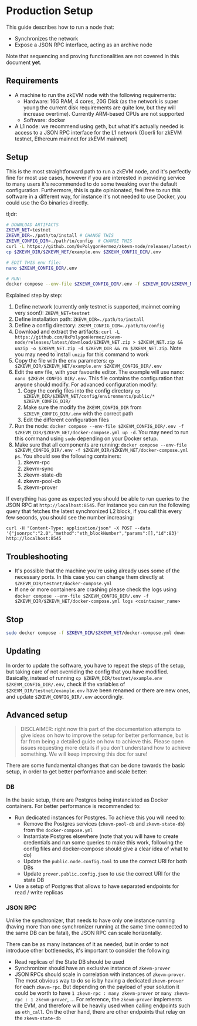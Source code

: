 # Production Setup

This guide describes how to run a node that:

- Synchronizes the network
- Expose a JSON RPC interface, acting as an archive node

Note that sequencing and proving functionalities are not covered in this document **yet**.

## Requirements

- A machine to run the zkEVM node with the following requirements:
  - Hardware: 16G RAM, 4 cores, 20G Disk (as the network is super young the current disk requirements are quite low, but they will increase overtime). Currently ARM-based CPUs are not supported
  - Software: docker
- A L1 node: we recommend using geth, but what it's actually needed is access to a JSON RPC interface for the L1 network (Goerli for zkEVM testnet, Ethereum mainnet for zkEVM mainnet)

## Setup

This is the most straightforward path to run a zkEVM node, and it's perfectly fine for most use cases, however if you are interested in providing service to many users it's recommended to do some tweaking over the default configuration. Furthermore, this is quite opinionated, feel free to run this software in a different way, for instance it's not needed to use Docker, you could use the Go binaries directly.

tl;dr:

```bash
# DOWNLOAD ARTIFACTS
ZKEVM_NET=testnet
ZKEVM_DIR=./path/to/install # CHANGE THIS
ZKEVM_CONFIG_DIR=./path/to/config  # CHANGE THIS
curl -L https://github.com/0xPolygonHermez/zkevm-node/releases/latest/download/$ZKEVM_NET.zip > $ZKEVM_NET.zip && unzip -o $ZKEVM_NET.zip -d $ZKEVM_DIR && rm $ZKEVM_NET.zip
cp $ZKEVM_DIR/$ZKEVM_NET/example.env $ZKEVM_CONFIG_DIR/.env

# EDIT THIS env file:
nano $ZKEVM_CONFIG_DIR/.env

# RUN:
docker compose --env-file $ZKEVM_CONFIG_DIR/.env -f $ZKEVM_DIR/$ZKEVM_NET/docker-compose.yml up -d
```

Explained step by step:

1. Define network (currently only testnet is supported, mainnet coming very soon!): `ZKEVM_NET=testnet`
2. Define installation path: `ZKEVM_DIR=./path/to/install`
3. Define a config directory: `ZKEVM_CONFIG_DIR=./path/to/config`
4. Download and extract the artifacts: `curl -L https://github.com/0xPolygonHermez/zkevm-node/releases/latest/download/$ZKEVM_NET.zip > $ZKEVM_NET.zip && unzip -o $ZKEVM_NET.zip -d $ZKEVM_DIR && rm $ZKEVM_NET.zip`. Note you may need to install `unzip` for this command to work
5. Copy the file with the env parameters: `cp $ZKEVM_DIR/$ZKEVM_NET/example.env $ZKEVM_CONFIG_DIR/.env`
6. Edit the env file, with your favourite editor. The example will use nano: `nano $ZKEVM_CONFIG_DIR/.env`. This file contains the configuration that anyone should modify. For advanced configuration modify:
   1. Copy the config files into the config directory `cp $ZKEVM_DIR/$ZKEVM_NET/config/environments/public/* $ZKEVM_CONFIG_DIR/`
   2. Make sure the modify the `ZKEVM_CONFIG_DIR` from `$ZKEVM_CONFIG_DIR/.env` with the correct path
   3. Edit the different configuration files
7. Run the node: `docker compose --env-file $ZKEVM_CONFIG_DIR/.env -f $ZKEVM_DIR/$ZKEVM_NET/docker-compose.yml up -d`. You may need to run this command using `sudo` depending on your Docker setup.
8. Make sure that all components are running: `docker compose --env-file $ZKEVM_CONFIG_DIR/.env -f $ZKEVM_DIR/$ZKEVM_NET/docker-compose.yml ps`. You should see the following containers:
   1. zkevm-rpc
   2. zkevm-sync
   3. zkevm-state-db
   4. zkevm-pool-db
   5. zkevm-prover

If everything has gone as expected you should be able to run queries to the JSON RPC at `http://localhost:8545`. For instance you can run the following query that fetches the latest synchronized L2 block, if you call this every few seconds, you should see the number increasing:

`curl -H "Content-Type: application/json" -X POST --data '{"jsonrpc":"2.0","method":"eth_blockNumber","params":[],"id":83}' http://localhost:8545`

## Troubleshooting

- It's possible that the machine you're using already uses some of the necessary ports. In this case you can change them directly at `$ZKEVM_DIR/testnet/docker-compose.yml`
- If one or more containers are crashing please check the logs using `docker compose --env-file $ZKEVM_CONFIG_DIR/.env -f $ZKEVM_DIR/$ZKEVM_NET/docker-compose.yml logs <cointainer_name>`

## Stop

```bash
sudo docker compose -f $ZKEVM_DIR/$ZKEVM_NET/docker-compose.yml down
```

## Updating

In order to update the software, you have to repeat the steps of the setup, but taking care of not overriding the config that you have modified. Basically, instead of running `cp $ZKEVM_DIR/testnet/example.env $ZKEVM_CONFIG_DIR/.env`, check if the variables of `$ZKEVM_DIR/testnet/example.env` have been renamed or there are new ones, and update `$ZKEVM_CONFIG_DIR/.env` accordingly.

## Advanced setup

> DISCLAIMER: right now this part of the documentation attempts to give ideas on how to improve the setup for better performance, but is far from being a detailed guide on how to achieve this. Please open issues requesting more details if you don't understand how to achieve something. We will keep improving this doc for sure!

There are some fundamental changes that can be done towards the basic setup, in order to get better performance and scale better:

### DB

In the basic setup, there are Postgres being instanciated as Docker containers. For better performance is recommended to:

- Run dedicated instances for Postgres. To achieve this you will need to:
  - Remove the Postgres services (`zkevm-pool-db` and `zkevm-state-db`) from the `docker-compose.yml`
  - Instantiate Postgres elsewhere (note that you will have to create credentials and run some queries to make this work, following the config files and docker-compose should give a clear idea of what to do)
  - Update the `public.node.config.toml` to use the correct URI for both DBs
  - Update `prover.public.config.json` to use the correct URI for the state DB
- Use a setup of Postgres that allows to have separated endpoints for read / write replicas

### JSON RPC

Unlike the synchronizer, that needs to have only one instance running (having more than one synchronizer running at the same time connected to the same DB can be fatal), the JSON RPC can scale horizontally.

There can be as many instances of it as needed, but in order to not introduce other bottlenecks, it's important to consider the following:

- Read replicas of the State DB should be used
- Synchronizer should have an exclusive instance of `zkevm-prover`
- JSON RPCs should scale in correlation with instances of `zkevm-prover`. The most obvious way to do so is by having a dedicated `zkevm-prover` for each `zkevm-rpc`. But depending on the payload of your solution it could be worth to have `1 zkevm-rpc : many zkevm-prover` or `many zkevm-rpc : 1 zkevm-prover`, ... For reference, the `zkevm-prover` implements the EVM, and therefore will be heavily used when calling endpoints such as `eth_call`. On the other hand, there are other endpoints that relay on the `zkevm-state-db`